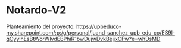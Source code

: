 # Notardo-V2
Planteamiento del proyecto: https://upbeduco-my.sharepoint.com/:p:/g/personal/juand_sanchez_upb_edu_co/ES9l-qOyyihEsBtWorWlvdEBPhiR1bwDujwDvkBejjxCFw?e=whDsMD
